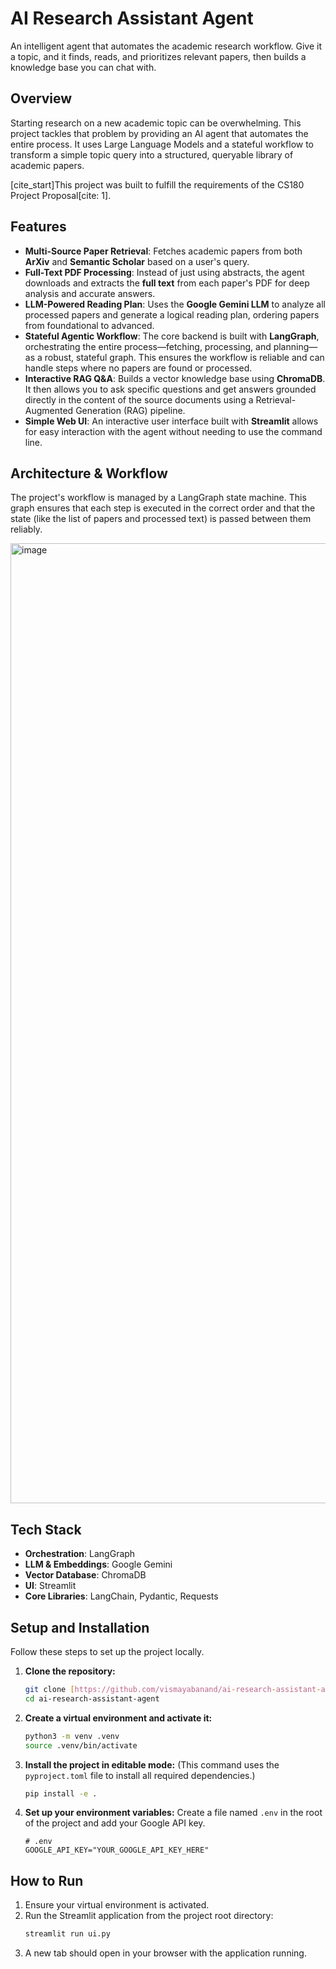 # AI Research Assistant Agent

An intelligent agent that automates the academic research workflow. Give it a topic, and it finds, reads, and prioritizes relevant papers, then builds a knowledge base you can chat with.

## Overview

Starting research on a new academic topic can be overwhelming. This project tackles that problem by providing an AI agent that automates the entire process. It uses Large Language Models and a stateful workflow to transform a simple topic query into a structured, queryable library of academic papers.

[cite_start]This project was built to fulfill the requirements of the CS180 Project Proposal[cite: 1].

## Features

* **Multi-Source Paper Retrieval**: Fetches academic papers from both **ArXiv** and **Semantic Scholar** based on a user's query.
* **Full-Text PDF Processing**: Instead of just using abstracts, the agent downloads and extracts the **full text** from each paper's PDF for deep analysis and accurate answers.
* **LLM-Powered Reading Plan**: Uses the **Google Gemini LLM** to analyze all processed papers and generate a logical reading plan, ordering papers from foundational to advanced.
* **Stateful Agentic Workflow**: The core backend is built with **LangGraph**, orchestrating the entire process—fetching, processing, and planning—as a robust, stateful graph. This ensures the workflow is reliable and can handle steps where no papers are found or processed.
* **Interactive RAG Q&A**: Builds a vector knowledge base using **ChromaDB**. It then allows you to ask specific questions and get answers grounded directly in the content of the source documents using a Retrieval-Augmented Generation (RAG) pipeline.
* **Simple Web UI**: An interactive user interface built with **Streamlit** allows for easy interaction with the agent without needing to use the command line.

## Architecture & Workflow

The project's workflow is managed by a LangGraph state machine. This graph ensures that each step is executed in the correct order and that the state (like the list of papers and processed text) is passed between them reliably.

<img width="1024" height="1536" alt="image" src="https://github.com/user-attachments/assets/f25cc237-98df-4d6d-9d9f-18b9b93e3752" />


## Tech Stack

* **Orchestration**: LangGraph
* **LLM & Embeddings**: Google Gemini
* **Vector Database**: ChromaDB
* **UI**: Streamlit
* **Core Libraries**: LangChain, Pydantic, Requests

## Setup and Installation

Follow these steps to set up the project locally.

1.  **Clone the repository:**
    ```bash
    git clone [https://github.com/vismayabanand/ai-research-assistant-agent.git](https://github.com/vismayabanand/ai-research-assistant-agent.git)
    cd ai-research-assistant-agent
    ```

2.  **Create a virtual environment and activate it:**
    ```bash
    python3 -m venv .venv
    source .venv/bin/activate
    ```

3.  **Install the project in editable mode:**
    (This command uses the `pyproject.toml` file to install all required dependencies.)
    ```bash
    pip install -e .
    ```

4.  **Set up your environment variables:**
    Create a file named `.env` in the root of the project and add your Google API key.
    ```env
    # .env
    GOOGLE_API_KEY="YOUR_GOOGLE_API_KEY_HERE"
    ```

## How to Run

1.  Ensure your virtual environment is activated.
2.  Run the Streamlit application from the project root directory:
    ```bash
    streamlit run ui.py
    ```
3.  A new tab should open in your browser with the application running.
